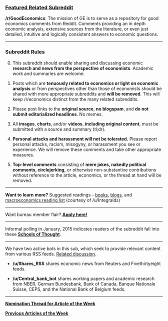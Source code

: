 ### [Featured Related Subreddit](https://www.reddit.com/r/Economics/comments/42qypz/nomination_thread_for_featured_subreddit_jan_2016/)  

**/r/GoodEconomics**: The mission of GE is to serve as a repository for good economics comments from Reddit. Comments providing an in depth economic analysis, extensive sources from the literature, or even just detailed, intuitive and logically consistent answers to economic questions. 

---

### Subreddit Rules

0. This subreddit should enable sharing and discussing economic **research and news from the perspective of economists**. Academic work and summaries are welcome. 

0. Posts which are **tenuously related to economics or light on economic analysis** or from perspectives other than those of economists should be shared with more appropriate subreddits and **will be removed**. This will keep /r/economics distinct from the many related subreddits.  

0. Please post links to the **original source**, **no blogspam**, and **do not submit editorialized headlines**. No memes.

0. All **images**, **charts**, and/or **videos**, **including original content**, must be submitted with a source and summary (tl;dr).

0. **Personal attacks and harassment will not be tolerated.** Please report personal attacks, racism, misogyny, or harassment you see or experience. We will remove these comments and take other appropriate measures.

0. **Top-level comments** consisting of **mere jokes, nakedly political comments, circlejerking,** or otherwise non-substantive contributions without reference to the article, economics, or the thread at hand will be removed.

---

**Want to learn more?** Suggested readings - [books](http://www.reddit.com/r/Economics/wiki/reading/), [blogs](http://www.reddit.com/r/Economics/wiki/blogs), and [macroeconomics reading list](http://integdomain.wordpress.com/reading-list/) (courtesy of /u/Integralds)

---

Want bureau member flair? [**Apply here!**](https://www.reddit.com/r/Economics/comments/4cqj77/call_for_bureau_member_flair_4/)

---

Informal polling in January, 2015 indicates readers of the subreddit fall into these [**Schools of Thought**](http://i.imgur.com/oOsDPdD.png).

---

We have two active bots in this sub, which seek to provide relevant content from various RSS feeds.  [Related discussion](http://www.reddit.com/r/Economics/comments/25yjr1/announcing_the_provision_of_rss_feeds_into/).

- **/u/Shares_RSS**  shares economic news from Reuters and Fivethirtyeight feeds. 

- **/u/Central_bank_bot** shares working papers and academic research from NBER, German Bundesbank, Bank of Canada, Banque Nationale Suisse, CEPS, and the National Bank of Belgium feeds. 

---

[**Nomination Thread for Article of the Week**](http://www.reddit.com/r/Economics/comments/2xlknu/article_of_the_week_topic_of_the_month_nomination/) 

[**Previous Articles of the Week**](http://www.reddit.com/r/Economics/search?q=%22article+of+the+week%22&sort=new&restrict_sr=on&t=all)

